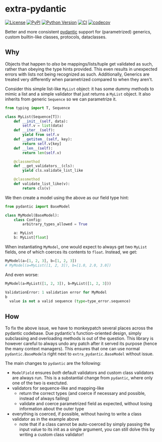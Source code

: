 # extra-pydantic

[![License](https://img.shields.io/pypi/l/extra-pydantic.svg?color=green)](https://github.com/tlambert03/extra-pydantic/raw/main/LICENSE)
[![PyPI](https://img.shields.io/pypi/v/extra-pydantic.svg?color=green)](https://pypi.org/project/extra-pydantic)
[![Python Version](https://img.shields.io/pypi/pyversions/extra-pydantic.svg?color=green)](https://python.org)
[![CI](https://github.com/tlambert03/extra-pydantic/actions/workflows/ci.yml/badge.svg)](https://github.com/tlambert03/extra-pydantic/actions/workflows/ci.yml)
[![codecov](https://codecov.io/gh/tlambert03/extra-pydantic/branch/main/graph/badge.svg)](https://codecov.io/gh/tlambert03/extra-pydantic)

Better and more consistent [pydantic](https://github.com/pydantic/pydantic) support for (parametrized) generics, custom builtin-like classes, protocols, dataclasses.

## Why

Objects that happen to *also* be mappings/lists/tuple get validated as such, rather than obeying the type hints provided. This even results in unexpected errors with lists not being recognized as such. Additionally, Generics are treated very differently when parametrized compared to when they aren't.

Consider this simple list-like `MyList` object: it has some dummy methods to mimic a list and a simple validator that just returns a `MyList` object. It also inherits from generic `Sequence` so we can parametrize it.

```py
from typing import T, Sequence

class MyList(Sequence[T]):
    def __init__(self, data):
        self.v = list(data)
    def __iter__(self):
        yield from self.v
    def __getitem__(self, key):
        return self.v[key]
    def __len__(self):
        return len(self.v)

    @classmethod
    def __get_validators__(cls):
        yield cls.validate_list_like

    @classmethod
    def validate_list_like(v):
        return cls(v)
```

We then create a model using the above as our field type hint:

```py
from pydantic import BaseModel

class MyModel(BaseModel):
    class Config:
        arbitrary_types_allowed = True

    a: MyList
    b: MyList[float]
```

When instantiating `MyModel`, one would expect to always get two `MyList` fields, one of which coerces its contents to `float`. Instead, we get:

```py
MyModel(a=[1, 2, 3], b=[1, 2, 3])
# MyModel(a=MyList([1, 2, 3]), b=[1.0, 2.0, 3.0])
```

And even worse:
```py
MyModel(a=MyList([1, 2, 3]), b=MyList([1, 2, 3]))
```
```py
ValidationError: 1 validation error for MyModel
b
  value is not a valid sequence (type=type_error.sequence)
```

## How

To fix the above issue, we have to monkeypatch several places across the pydantic codebase. Due pydantic's function-oriented design, simply subclassing and overloading methods is out of the question. This library is however careful to always undo any patch after it served its purpose (hence the many context managers). This ensures that one can use normal `pydantic.BaseModel`s right next to `extra_pydantic.BaseModel` without issue.

The main changes to `pydantic` are the following:
- `ModelField` ensures *both* default validators and custom class validators are always run. This is a substantial change from `pydantic`, where only one of the two is exectuted.
- validators for sequence-like and mapping-like
    - return the correct types (and coerce if necessary and possible, instead of always failing)
    - validate and coerce parametrized field as expected, without losing information about the outer type
- everything is coerced, if possible, without having to write a class validator as in the example above
    - note that if a class cannot be auto-coerced by simply passing the input value to its init as a single argument, you can still dolve this by writing a custom class validator!
